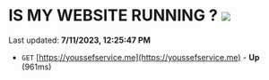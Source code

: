 # IS MY WEBSITE RUNNING ? [![](https://img.shields.io/static/v1?label=Sponsor&message=%E2%9D%A4&logo=GitHub&color=%23fe8e86)](https://github.com/sponsors/<username>)

Last updated: **7/11/2023, 12:25:47 PM**

- `GET` [https://youssefservice.me](https://youssefservice.me) - **Up** (961ms)
